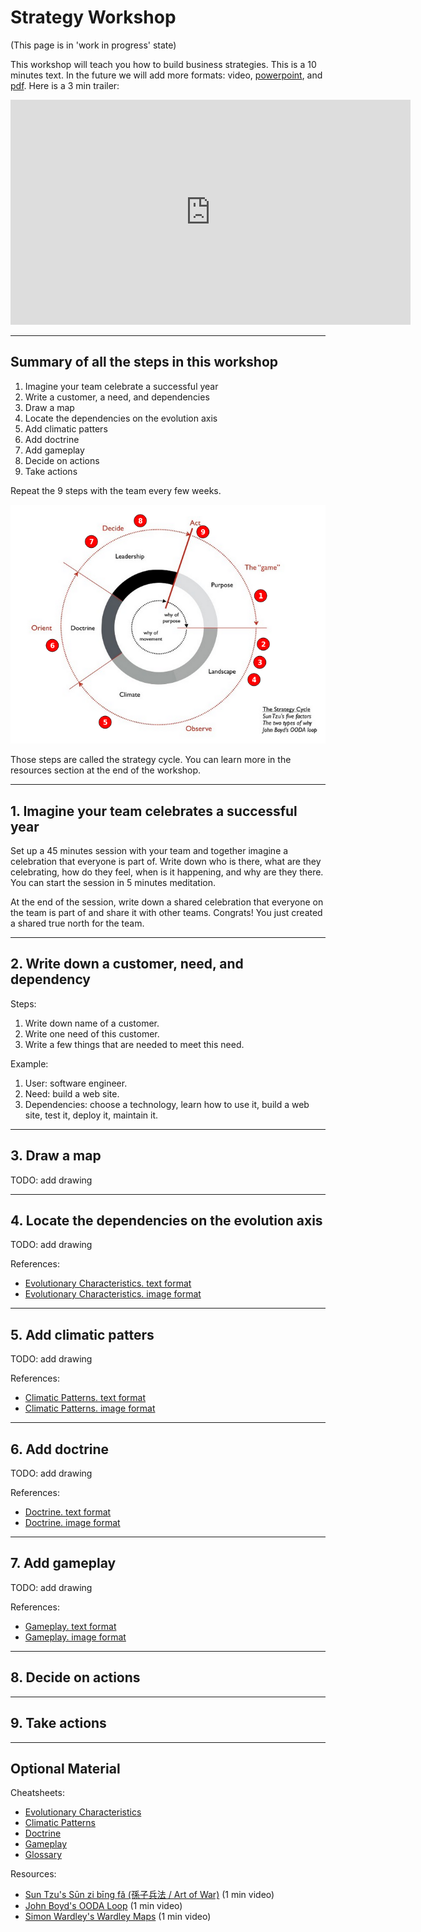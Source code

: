 # Strategy Workshop

(This page is in 'work in progress' state)

This workshop will teach you how to build business strategies. This is a 10 minutes text. In the future we will add more formats: video, [powerpoint](powerpoint/index.html), and [pdf](powerpoint/strategy-workshop.pdf).  Here is a 3 min trailer:

<iframe width="640" height="360" src="https://www.youtube.com/embed/QAjnWtYo_zk?rel=0&amp;showinfo=0" frameborder="0" allowfullscreen></iframe>

---

## Summary of all the steps in this workshop
1. Imagine your team celebrate a successful year
1. Write a customer, a need, and dependencies
1. Draw a map
1. Locate the dependencies on the evolution axis
1. Add climatic patters
1. Add doctrine
1. Add gameplay
1. Decide on actions
1. Take actions

Repeat the 9 steps with the team every few weeks.

![cycle](powerpoint/strategy-cycle.png)

Those steps are called the strategy cycle. You can learn more in the resources section at the end of the workshop.

---

## 1. Imagine your team celebrates a successful year

Set up a 45 minutes session with your team and together imagine a celebration that everyone is part of. Write down who is there, what are they celebrating, how do they feel, when is it happening, and why are they there. You can start the session in 5 minutes meditation.

At the end of the session, write down a shared celebration that everyone on the team is part of and share it with other teams. Congrats! You just created a shared true north for the team.

---

## 2. Write down a customer, need, and dependency

Steps:
1. Write down name of a customer.
1. Write one need of this customer.
1. Write a few things that are needed to meet this need.

Example:
1. User: software engineer.
1. Need: build a web site.
1. Dependencies: choose a technology, learn how to use it, build a web site, test it, deploy it, maintain it.

---

## 3. Draw a map

TODO: add drawing

---

## 4. Locate the dependencies on the evolution axis

TODO: add drawing

References:
- [Evolutionary Characteristics. text format](powerpoint/evolution.html)
- [Evolutionary Characteristics. image format](powerpoint/evolution.jpg)

---

## 5. Add climatic patters

TODO: add drawing

References:
- [Climatic Patterns. text format](powerpoint/climatic-patterns.html)
- [Climatic Patterns. image format](powerpoint/climatic-patterns.jpeg)

---

## 6. Add doctrine

TODO: add drawing

References:
- [Doctrine. text format](powerpoint/doctrine.html)
- [Doctrine. image format](powerpoint/doctrine.jpeg)

---

## 7. Add gameplay

TODO: add drawing

References:
- [Gameplay. text format](powerpoint/gameplay.html)
- [Gameplay. image format](powerpoint/gameplay.jpeg)

---

## 8. Decide on actions

---

## 9. Take actions

---

## Optional Material

Cheatsheets:
- [Evolutionary Characteristics](powerpoint/evolution.html)
- [Climatic Patterns](powerpoint/climatic-patterns.html)
- [Doctrine](powerpoint/doctrine.html)
- [Gameplay](powerpoint/gameplay.html)
- [Glossary](powerpoint/glossary.html)

Resources:
- [Sun Tzu's Sūn zi bīng fǎ (孫子兵法 / Art of War)](art-of-war/) (1 min video)
- [John Boyd's OODA Loop](ooda-loop/) (1 min video)
- [Simon Wardley's Wardley Maps](wardley-maps/) (1 min video)
